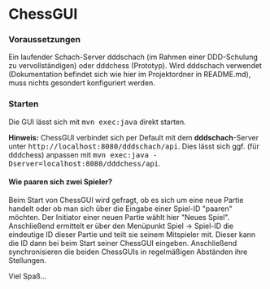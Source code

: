 # ChessGUI

### Voraussetzungen 
Ein laufender Schach-Server dddschach (im Rahmen einer DDD-Schulung zu 
vervollständigen) oder dddchess (Prototyp). Wird dddschach verwendet 
(Dokumentation befindet sich wie hier im Projektordner in README.md), 
muss nichts gesondert konfiguriert werden. 

### Starten
Die GUI lässt sich mit <tt>mvn exec:java</tt> direkt starten.

**Hinweis:** ChessGUI verbindet sich per Default mit dem 
**dddschach**-Server unter <tt>http://localhost:8080/dddschach/api</tt>. 
Dies lässt sich ggf. (für dddchess) anpassen mit 
<tt>mvn exec:java -Dserver=localhost:8080/dddchess/api</tt>. 
 
#### Wie paaren sich zwei Spieler?
Beim Start von ChessGUI wird gefragt, ob es sich um eine neue Partie handelt 
oder ob man sich über die Eingabe einer Spiel-ID "paaren" möchten. 
Der Initiator einer neuen Partie wählt hier "Neues Spiel". Anschließend
ermittelt er über den Menüpunkt <it>Spiel -> Spiel-ID</it> die eindeutige ID
dieser Partie und teilt sie seinem Mitspieler mit. Dieser kann die ID dann bei
beim Start seiner ChessGUI eingeben. Anschließend synchronisieren die 
beiden ChessGUIs in regelmäßigen Abständen ihre Stellungen.


Viel Spaß...

